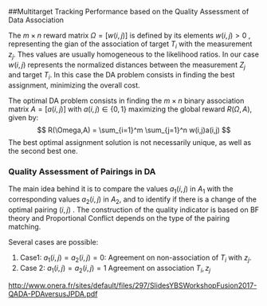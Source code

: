 ##Multitarget Tracking Performance based on the Quality Assessment of Data Association

The $m \times n$ reward matrix $\Omega = [w(i,j)]$  is defined by its elements $w(i,j) > 0$ , representing the gian of the association of target $T_i$ with the measurement $z_j$. Thes values are usually homogeneous to the likelihood ratios. In our case $w(i,j)$ represents the normalized distances between the measurement $Z_j$ and target $T_i$. In this case the DA problem consists in finding the best assignment, minimizing the overall cost.

The optimal DA problem consists in finding the $m \times n$ binary association matrix $A = [a(i,j)]$ with $a(i,j) \in \left\{0,1 \right\}$  maximizing the global reward $R(\Omega,A)$, given by:
$$
R(\Omega,A) = \sum_{i=1}^m \sum_{j=1}^n w(i,j)a(i,j)
$$
The best optimal assignment solution is not necessarily unique, as well as the second best one.



### Quality Assessment of Pairings in DA

The main idea behind it is to compare the values $a_1(i,j)$ in $A_1$ with the corresponding values $a_2(i,j)$ in $A_2$, and to identify if there is a change of the optimal pairing $(i,j)$ .  The construction of the quality indicator is based on BF theory and Proportional Conflict depends on the type of the pairing matching.

Several cases are possible:

1. Case1: $a_1(i,j) = a_2(i,j) = 0$: Agreement on non-association of $T_i$ with $z_j$.
2. Case 2: $a_1(i,j) = a_2(i,j) = 1$ Agreement on association $T_i,z_j$

http://www.onera.fr/sites/default/files/297/SlidesYBSWorkshopFusion2017-QADA-PDAversusJPDA.pdf